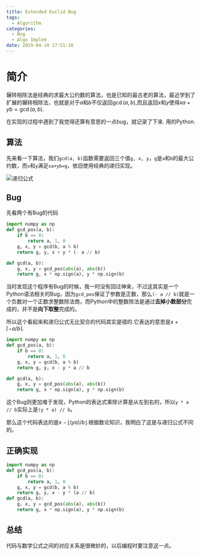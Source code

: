 ```yaml
---
title: Extended Euclid Bug
tags:
  - Algorithm
categories:
  - Bug
  - Algo Implem
date: 2019-04-10 17:51:18
---
```



# 简介
辗转相除法是经典的求最大公约数的算法，也是已知的最古老的算法，最近学到了扩展的辗转相除法，也就是对于$a$和$b$不仅返回$\gcd(a,b)$,而且返回$x$和$y$使得$xa + yb=\gcd(a,b)$.

在实现的过程中遇到了我觉得还算有意思的一点bug，就记录了下来. 用的Python.

<!-- more -->
## 算法

先来看一下算法，我们`gcd(a, b)`函数需要返回三个值`g, x, y`，`g`是`a`和`b`的最大公约数，而`x`和`y`满足`xa+yb=g`，依旧使用经典的递归实现。

![递归公式](gcd.jpg)
## Bug

先看两个有Bug的代码
```Python
import numpy as np
def gcd_pos(a, b):
    if b == 0:
        return a, 1, 0
    g, x, y = gcd(b, a % b)
    return g, y, x + y * (- a // b)

def gcd(a, b):
    g, x, y = gcd_pos(abs(a), abs(b))
    return g, x * np.sign(a), y * np.sign(b)
```

当时发现这个程序有Bug的时候，我一时没有回过神来，不过这其实是一个Python语法相关的Bug，因为`gcd_pos`保证了参数是正数，那么`(- a // b)`就是一个负数对一个正数求整数除法商，而Python中的整数除法是通过**去掉小数部分**完成的，并不是**向下取整**完成的。

所以这个看起来和递归公式无比契合的代码其实是错的.它表达的意思是$x + \lceil -a/b\rceil$.

```Python
import numpy as np
def gcd_pos(a, b):
    if b == 0:
        return a, 1, 0
    g, x, y = gcd(b, a % b)
    return g, y, x - y * a // b

def gcd(a, b):
    g, x, y = gcd_pos(abs(a), abs(b))
    return g, x * np.sign(a), y * np.sign(b)
```
这个Bug则更加难于发现，Python的表达式乘除计算是从左到右的，所以`y * a // b`实际上是`(y * a) // b`。

那么这个代码表达的是$x-\lfloor (ya)/b\rfloor$.根据数论知识，我明白了这是与递归公式不同的。

## 正确实现
```Python
import numpy as np
def gcd_pos(a, b):
    if b == 0:
        return a, 1, 0
    g, x, y = gcd(b, a % b)
    return g, y, x - y * (a // b)
def gcd(a, b):
    g, x, y = gcd_pos(abs(a), abs(b))
    return g, x * np.sign(a), y * np.sign(b)
```

## 总结
代码与数学公式之间的对应关系是很微妙的，以后编程时要注意这一点。
